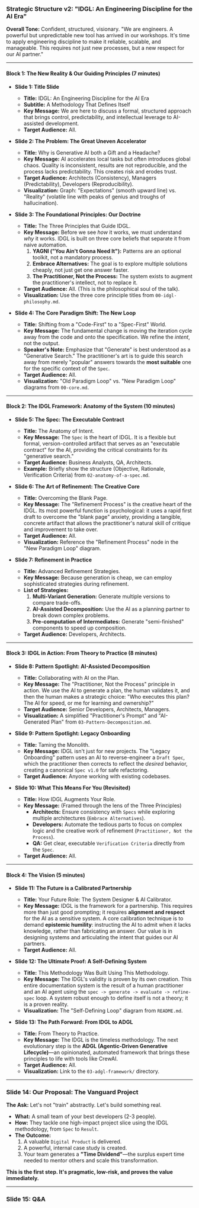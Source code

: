 ### Strategic Structure v2: "IDGL: An Engineering Discipline for the AI Era"

**Overall Tone:** Confident, structured, visionary. "We are engineers. A powerful but unpredictable new tool has arrived in our workshops. It's time to apply engineering discipline to make it reliable, scalable, and manageable. This requires not just new processes, but a new respect for our AI partner."

---

#### **Block 1: The New Reality & Our Guiding Principles (7 minutes)**

*   **Slide 1: Title Slide**
    *   **Title:** IDGL: An Engineering Discipline for the AI Era
    *   **Subtitle:** A Methodology That Defines Itself
    *   **Key Message:** We are here to discuss a formal, structured approach that brings control, predictability, and intellectual leverage to AI-assisted development.
    *   **Target Audience:** All.

*   **Slide 2: The Problem: The Great Uneven Accelerator**
    *   **Title:** Why is Generative AI both a Gift and a Headache?
    *   **Key Message:** AI accelerates local tasks but often introduces global chaos. Quality is inconsistent, results are not reproducible, and the process lacks predictability. This creates risk and erodes trust.
    *   **Target Audience:** Architects (Consistency), Managers (Predictability), Developers (Reproducibility).
    *   **Visualization:** Graph: "Expectations" (smooth upward line) vs. "Reality" (volatile line with peaks of genius and troughs of hallucination).

*   **Slide 3: The Foundational Principles: Our Doctrine**
    *   **Title:** The Three Principles that Guide IDGL.
    *   **Key Message:** Before we see *how* it works, we must understand *why* it works. IDGL is built on three core beliefs that separate it from naive automation.
        1.  **YAGNI ("You Ain't Gonna Need It"):** Patterns are an optional toolkit, not a mandatory process.
        2.  **Embrace Alternatives:** The goal is to explore multiple solutions cheaply, not just get one answer faster.
        3.  **The Practitioner, Not the Process:** The system exists to augment the practitioner's intellect, not to replace it.
    *   **Target Audience:** All. (This is the philosophical soul of the talk).
    *   **Visualization:** Use the three core principle titles from `00-idgl-philosophy.md`.

*   **Slide 4: The Core Paradigm Shift: The New Loop**
    *   **Title:** Shifting from a "Code-First" to a "Spec-First" World.
    *   **Key Message:** The fundamental change is moving the iteration cycle away from the code and onto the specification. We refine the *intent*, not the output.
    *   **Speaker's Note:** Emphasize that "Generate" is best understood as a "Generative Search." The practitioner's art is to guide this search away from merely "popular" answers towards the **most suitable** one for the specific context of the `Spec`.
    *   **Target Audience:** All.
    *   **Visualization:** "Old Paradigm Loop" vs. "New Paradigm Loop" diagrams from `00-core.md`.

---

#### **Block 2: The IDGL Framework: Anatomy of the System (10 minutes)**

*   **Slide 5: The Spec: The Executable Contract**
    *   **Title:** The Anatomy of Intent.
    *   **Key Message:** The `Spec` is the heart of IDGL. It is a flexible but formal, version-controlled artifact that serves as an "executable contract" for the AI, providing the critical constraints for its "generative search."
    *   **Target Audience:** Business Analysts, QA, Architects.
    *   **Example:** Briefly show the structure (Objective, Rationale, Verification Criteria) from `02-anatomy-of-a-spec.md`.

*   **Slide 6: The Art of Refinement: The Creative Core**
    *   **Title:** Overcoming the Blank Page.
    *   **Key Message:** The "Refinement Process" is the creative heart of the IDGL. Its most powerful function is psychological: it uses a rapid first draft to overcome the "blank page" anxiety, providing a tangible, concrete artifact that allows the practitioner's natural skill of critique and improvement to take over.
    *   **Target Audience:** All.
    *   **Visualization:** Reference the "Refinement Process" node in the "New Paradigm Loop" diagram.

*   **Slide 7: Refinement in Practice**
    *   **Title:** Advanced Refinement Strategies.
    *   **Key Message:** Because generation is cheap, we can employ sophisticated strategies during refinement.
    *   **List of Strategies:**
        1.  **Multi-Variant Generation:** Generate multiple versions to compare trade-offs.
        2.  **AI-Assisted Decomposition:** Use the AI as a planning partner to break down complex problems.
        3.  **Pre-computation of Intermediates:** Generate "semi-finished" components to speed up composition.
    *   **Target Audience:** Developers, Architects.

---

#### **Block 3: IDGL in Action: From Theory to Practice (8 minutes)**

*   **Slide 8: Pattern Spotlight: AI-Assisted Decomposition**
    *   **Title:** Collaborating with AI on the Plan.
    *   **Key Message:** The "Practitioner, Not the Process" principle in action. We use the AI to generate a plan, the human validates it, and then the human makes a strategic choice: "Who executes this plan? The AI for speed, or me for learning and ownership?"
    *   **Target Audience:** Senior Developers, Architects, Managers.
    *   **Visualization:** A simplified "Practitioner's Prompt" and "AI-Generated Plan" from `03-Pattern-Decomposition.md`.

*   **Slide 9: Pattern Spotlight: Legacy Onboarding**
    *   **Title:** Taming the Monolith.
    *   **Key Message:** IDGL isn't just for new projects. The "Legacy Onboarding" pattern uses an AI to reverse-engineer a `Draft Spec`, which the practitioner then corrects to reflect the *desired* behavior, creating a canonical `Spec v1.0` for safe refactoring.
    *   **Target Audience:** Anyone working with existing codebases.

*   **Slide 10: What This Means For You (Revisited)**
    *   **Title:** How IDGL Augments Your Role.
    *   **Key Message:** (Framed through the lens of the Three Principles)
        *   **Architects:** Ensure consistency with `Specs` while exploring multiple architectures (`Embrace Alternatives`).
        *   **Developers:** Automate the tedious parts to focus on complex logic and the creative work of refinement (`Practitioner, Not the Process`).
        *   **QA:** Get clear, executable `Verification Criteria` directly from the `Spec`.
    *   **Target Audience:** All.

---

#### **Block 4: The Vision (5 minutes)**

*   **Slide 11: The Future is a Calibrated Partnership**
    *   **Title:** Your Future Role: The System Designer & AI Calibrator.
    *   **Key Message:** IDGL is the framework for a partnership. This requires more than just good prompting; it requires **alignment and respect** for the AI as a sensitive system. A core calibration technique is to demand **epistemic humility**: instructing the AI to admit when it lacks knowledge, rather than fabricating an answer. Our value is in designing systems and articulating the intent that guides our AI partners.
    *   **Target Audience:** All.

*   **Slide 12: The Ultimate Proof: A Self-Defining System**
    *   **Title:** This Methodology Was Built Using This Methodology.
    *   **Key Message:** The IDGL's validity is proven by its own creation. This entire documentation system is the result of a human practitioner and an AI agent using the `spec -> generate -> evaluate -> refine-spec` loop. A system robust enough to define itself is not a theory; it is a proven reality.
    *   **Visualization:** The "Self-Defining Loop" diagram from `README.md`.

*   **Slide 13: The Path Forward: From IDGL to ADGL**
    *   **Title:** From Theory to Practice.
    *   **Key Message:** The IDGL is the timeless methodology. The next evolutionary step is the **ADGL (Agentic-Driven Generative Lifecycle)**—an opinionated, automated framework that brings these principles to life with tools like CrewAI.
    *   **Target Audience:** All.
    *   **Visualization:** Link to the `03-adgl-framework/` directory.

---

### Slide 14: Our Proposal: The Vanguard Project

**The Ask:** Let's not "train" abstractly. Let's build something real.

- **What:** A small team of your best developers (2-3 people).
- **How:** They tackle one high-impact project slice using the IDGL methodology, from `Spec` to `Result`.
- **The Outcome:**
    1. A valuable `Digital Product` is delivered.
    2. A powerful, internal case study is created.
    3. Your team generates a **"Time Dividend"**—the surplus expert time needed to mentor others and scale this transformation.

**This is the first step. It's pragmatic, low-risk, and proves the value immediately.**

---

### Slide 15: Q&A
